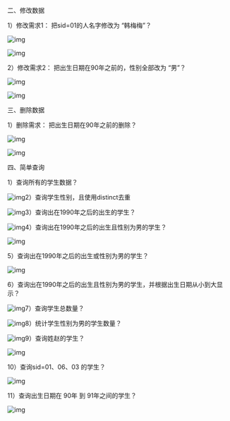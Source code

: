二、修改数据

1）修改需求1： 把sid=01的人名字修改为 “韩梅梅”？

![img](%E4%BD%9C%E4%B8%9A%E4%BA%8C.images/clip_image002-1592918183293.jpg)

![img](%E4%BD%9C%E4%B8%9A%E4%BA%8C.images/clip_image004-1592918183294.jpg)

2）修改需求2： 把出生日期在90年之前的，性别全部改为 “男”？



![img](%E4%BD%9C%E4%B8%9A%E4%BA%8C.images/clip_image006-1592918183294.jpg)

![img](%E4%BD%9C%E4%B8%9A%E4%BA%8C.images/clip_image008-1592918183294.jpg)

三、删除数据

1）删除需求： 把出生日期在90年之前的删除？

![img](%E4%BD%9C%E4%B8%9A%E4%BA%8C.images/clip_image010-1592918183294.jpg)

![img](%E4%BD%9C%E4%B8%9A%E4%BA%8C.images/clip_image012-1592918183294.jpg)

四、简单查询

1）查询所有的学生数据？



![img](%E4%BD%9C%E4%B8%9A%E4%BA%8C.images/clip_image014-1592918183294.jpg)2）查询学生性别，且使用distinct去重



![img](%E4%BD%9C%E4%B8%9A%E4%BA%8C.images/clip_image016-1592918183294.jpg)3）查询出在1990年之后的出生的学生？



![img](%E4%BD%9C%E4%B8%9A%E4%BA%8C.images/clip_image018-1592918183295.jpg)4）查询出在1990年之后的出生且性别为男的学生？

![img](%E4%BD%9C%E4%B8%9A%E4%BA%8C.images/clip_image020-1592918183295.jpg)

5）查询出在1990年之后的出生或性别为男的学生？

![img](%E4%BD%9C%E4%B8%9A%E4%BA%8C.images/clip_image022-1592918183295.jpg)

6）查询出在1990年之后的出生且性别为男的学生，并根据出生日期从小到大显示？



![img](%E4%BD%9C%E4%B8%9A%E4%BA%8C.images/clip_image024-1592918183295.jpg)7）查询学生总数量？



![img](%E4%BD%9C%E4%B8%9A%E4%BA%8C.images/clip_image026-1592918183295.jpg)8）统计学生性别为男的学生数量？



![img](%E4%BD%9C%E4%B8%9A%E4%BA%8C.images/clip_image028-1592918183295.jpg)9）查询姓赵的学生？

![img](%E4%BD%9C%E4%B8%9A%E4%BA%8C.images/clip_image030-1592918183295.jpg)

10）查询sid=01、06、03 的学生？ 

![img](%E4%BD%9C%E4%B8%9A%E4%BA%8C.images/clip_image032-1592918183295.jpg)

11）查询出生日期在 90年 到 91年之间的学生？



![img](%E4%BD%9C%E4%B8%9A%E4%BA%8C.images/clip_image034-1592918183295.jpg)